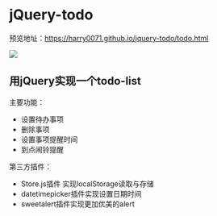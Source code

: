 # jQuery-todo
预览地址：https://harry0071.github.io/jquery-todo/todo.html

![](http://ww2.sinaimg.cn/large/87c01ec7gy1fq92faytqbj20h40bx0tg.jpg)

## 用jQuery实现一个todo-list
主要功能：
- 设置待办事项
- 删除事项
- 设置事项提醒时间
- 到点闹铃提醒

第三方插件：
- Store.js插件 实现localStorage读取与存储
- datetimepicker插件实现设置日期时间
- sweetalert插件实现更加优美的alert
